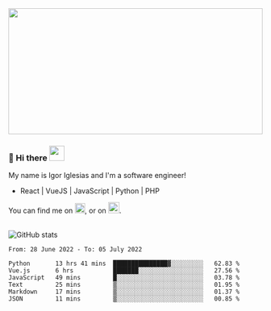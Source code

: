 <img src="https://c.tenor.com/KjVxfRrrncUAAAAd/matrix.gif" width="100%" height="250px">

### 🔭 Hi there <img src="https://raw.githubusercontent.com/MartinHeinz/MartinHeinz/master/wave.gif" width="30px">


My name is Igor Iglesias and I'm a software engineer!
<br>

<ul>
  <li> React | VueJS | JavaScript | Python | PHP </li>
</ul>
You can find me on <a href="https://twitter.com/IgorIglesias5"><img src="https://i.imgur.com/JLLlB5S.png" width="20px"></a>, or on <a href="https://www.linkedin.com/in/igor-iglesias-62478428/"><img src="https://i.imgur.com/PXyIkWx.png" width="22px"></a>.

<br>
<br>

![GitHub stats](https://github-readme-stats.vercel.app/api?username=igoiglesias&show_icons=true&count_private=true&theme=chartreuse-dark&hide_title=true)

<!--START_SECTION:waka-->

```text
From: 28 June 2022 - To: 05 July 2022

Python       13 hrs 41 mins  ███████████████▓░░░░░░░░░   62.83 %
Vue.js       6 hrs           ███████░░░░░░░░░░░░░░░░░░   27.56 %
JavaScript   49 mins         █░░░░░░░░░░░░░░░░░░░░░░░░   03.78 %
Text         25 mins         ▒░░░░░░░░░░░░░░░░░░░░░░░░   01.95 %
Markdown     17 mins         ▒░░░░░░░░░░░░░░░░░░░░░░░░   01.37 %
JSON         11 mins         ▒░░░░░░░░░░░░░░░░░░░░░░░░   00.85 %
```

<!--END_SECTION:waka-->
